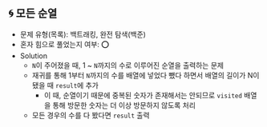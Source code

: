## 🌀 모든 순열

- 문제 유형(목록): 백트래킹, 완전 탐색(백준)
- 혼자 힘으로 풀었는지 여부: ⭕️
- Solution
  - `N`이 주어졌을 때, 1 ~ `N`까지의 수로 이루어진 순열을 출력하는 문제
  - 재귀를 통해 1부터 `N`까지의 수를 배열에 넣었다 뺐다 하면서 배열의 길이가 N이 됐을 때 `result`에 추가
    - 이 때, 순열이기 때문에 중복된 숫자가 존재해서는 안되므로 `visited` 배열을 통해 방문한 숫자는 더 이상 방문하지 않도록 처리
  - 모든 경우의 수를 다 봤다면 `result` 출력
